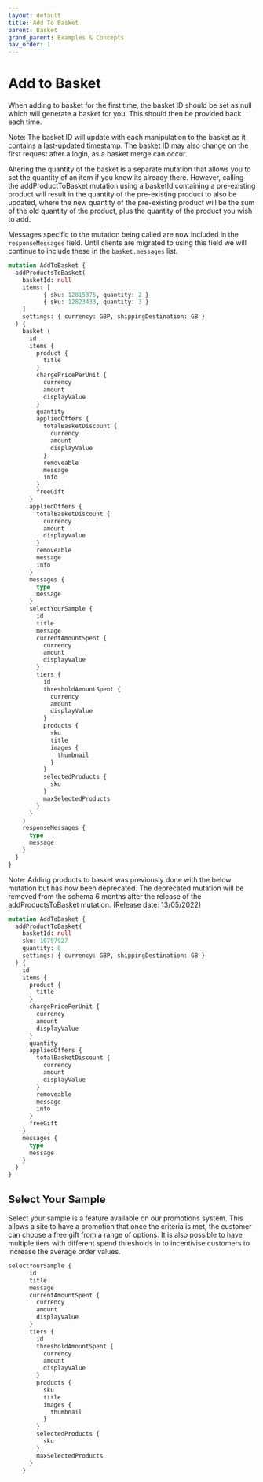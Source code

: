 ```yaml
---
layout: default
title: Add To Basket
parent: Basket
grand_parent: Examples & Concepts
nav_order: 1
---
```


# Add to Basket

When adding to basket for the first time, the basket ID should be set as null which will generate a basket for you. This should then be provided back each time.

Note: The basket ID will update with each manipulation to the basket as it contains a last-updated timestamp. The basket ID may also change on the first request after a login, as a basket merge can occur.

Altering the quantity of the basket is a separate mutation that allows you to set the quantity of an item if you know its already there. However, calling the addProductToBasket mutation using a basketId 
containing a pre-existing product will result in the quantity of the pre-existing product to also be updated, where the new quantity of the pre-existing product will be the sum of the 
old quantity of the product, plus the quantity of the product you wish to add.

Messages specific to the mutation being called are now included in the `responseMessages` field. Until clients are migrated to using this field we will continue to include these in the `basket.messages` list.

```graphql
mutation AddToBasket {
  addProductsToBasket(
    basketId: null
    items: [
          { sku: 12815375, quantity: 2 }
          { sku: 12823433, quantity: 3 }
    ]
    settings: { currency: GBP, shippingDestination: GB }
  ) {
    basket (
      id
      items {
        product {
          title
        }
        chargePricePerUnit {
          currency
          amount
          displayValue
        }
        quantity
        appliedOffers {
          totalBasketDiscount {
            currency
            amount
            displayValue
          }
          removeable
          message
          info
        }
        freeGift
      }
      appliedOffers {
        totalBasketDiscount {
          currency
          amount
          displayValue
        }
        removeable
        message
        info
      }
      messages {
        type
        message
      }
      selectYourSample {
        id
        title
        message
        currentAmountSpent {
          currency
          amount
          displayValue
        }
        tiers {
          id
          thresholdAmountSpent {
            currency
            amount
            displayValue
          }
          products {
            sku
            title
            images {
              thumbnail
            }
          }
          selectedProducts {
            sku
          }
          maxSelectedProducts
        }
      }
    )
    responseMessages {
      type
      message
    }
  }
}
```


Note: Adding products to basket was previously done with the below mutation but has now been deprecated. The deprecated mutation will be removed from the schema 6 months after the release of the addProductsToBasket mutation. (Release date: 13/05/2022)

```graphql
mutation AddToBasket {
  addProductToBasket(
    basketId: null
    sku: 10797927
    quantity: 8
    settings: { currency: GBP, shippingDestination: GB }
  ) {
    id
    items {
      product {
        title
      }
      chargePricePerUnit {
        currency
        amount
        displayValue
      }
      quantity
      appliedOffers {
        totalBasketDiscount {
          currency
          amount
          displayValue
        }
        removeable
        message
        info
      }
      freeGift
    }
    messages {
      type
      message
    }
  }
}
```

## Select Your Sample
Select your sample is a feature available on our promotions system. This allows a site to have a promotion that once the criteria is met, the customer can choose a free gift from a range of options. It is also possible to have multiple tiers with different spend thresholds in to incentivise customers to increase the average order values.



```graphql
selectYourSample {
      id
      title
      message
      currentAmountSpent {
        currency
        amount
        displayValue
      }
      tiers {
        id
        thresholdAmountSpent {
          currency
          amount
          displayValue
        }
        products {
          sku
          title
          images {
            thumbnail
          }
        }
        selectedProducts {
          sku
        }
        maxSelectedProducts
      }
    }
```